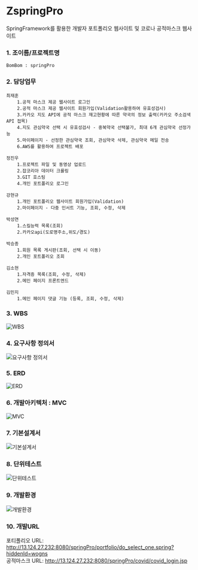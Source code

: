 # ZspringPro
SpringFramework를 활용한 개발자 포트폴리오 웹사이트 및 코로나 공적마스크 웹사이트

### 1. 조이름/프로젝트명
```
BomBom : springPro
```
### 2. 담당업무
```
최재훈  
    1.공적 마스크 제공 웹사이트 로그인  
    2.공적 마스크 제공 웹사이트 회원가입(Validation활용하여 유효성검사)  
    3.카카오 지도 API에 공적 마스크 재고현황에 따른 약국의 정보 출력(카카오 주소검색 API 접목)  
    4.지도 관심약국 선택 시 유효성검사 - 중복약국 선택불가, 최대 6개 관심약국 선정가능  
    5.마이페이지 - 선정한 관심약국 조회, 관심약국 삭제, 관심약국 메일 전송  
    6.AWS를 활용하여 프로젝트 배포  
  
정진우  
    1.프로젝트 파일 및 동영상 업로드  
    2.잡코리아 데이터 크롤링  
    3.GIT 호스팅  
    4.개인 포트폴리오 로그인  

강현규  
    1.개인 포트폴리오 웹사이트 회원가입(Validation)  
    2.마이페이지 - 다중 인서트 기능, 조회, 수정, 삭제  

박성연
    1.스킬능력 목록(조회)  
    2.카카오api(도로명주소,위도/경도)  

박승종  
    1.회원 목록 게시판(조회, 선택 시 이동)  
    2.개인 포트폴리오 조회  

김소현  
    1.자격증 목록(조회, 수정, 삭제)  
    2.메인 페이지 프론트엔드  

김민지  
    1.메인 페이지 댓글 기능 (등록, 조회, 수정, 삭제)  
```

### 3. WBS
![WBS](https://github.com/choijaehoon1/ZspringPro/blob/master/WBS.png "이미지설명")

### 4. 요구사항 정의서
![요구사항 정의서](https://github.com/choijaehoon1/ZspringPro/blob/master/%EC%9A%94%EA%B5%AC%EC%82%AC%ED%95%AD%EC%A0%95%EC%9D%98%EC%84%9C.png "이미지설명")

### 5. ERD
![ERD](https://github.com/choijaehoon1/ZspringPro/blob/master/ERD.png "이미지설명")

### 6. 개발아키텍처 : MVC
![MVC](https://github.com/choijaehoon1/ZspringPro/blob/master/MVC.png "이미지설명")

### 7. 기본설계서
![기본설계서](https://github.com/choijaehoon1/ZspringPro/blob/master/%EA%B8%B0%EB%B3%B8%EC%84%A4%EA%B3%84%EC%84%9C.png "이미지설명")

### 8. 단위테스트
![단위테스트](https://github.com/choijaehoon1/ZspringPro/blob/master/%EB%8B%A8%EC%9C%84%ED%85%8C%EC%8A%A4%ED%8A%B8.png "이미지설명")

### 9. 개발환경
![개발환경](https://github.com/choijaehoon1/ZspringPro/blob/master/%EA%B0%9C%EB%B0%9C%ED%99%98%EA%B2%BD.png "이미지설명")

### 10. 개발URL
포티폴리오 URL: http://13.124.27.232:8080/springPro/portfolio/do_select_one.spring?hiddenId=wogns  
공적마스크 URL: http://13.124.27.232:8080/springPro/covid/covid_login.jsp
